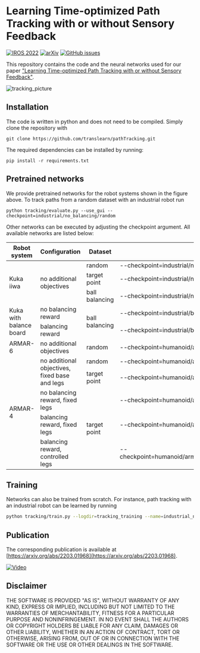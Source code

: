 # Learning Time-optimized Path Tracking with or without Sensory Feedback
[![IROS 2022](https://img.shields.io/badge/IROS-2022-%3C%3E)](https://iros2022.org/)
[![arXiv](https://img.shields.io/badge/arXiv-2203.01968-B31B1B)](http://arxiv.org/abs/2203.01968)
[![GitHub issues](https://img.shields.io/github/issues/translearn/pathtracking)](https://github.com/translearn/safemotions/issues/) <br>

This repository contains the code and the neural networks used for our paper ["Learning Time-optimized Path Tracking with or without Sensory Feedback"](https://arxiv.org/abs/2203.01968).

![tracking_picture](https://user-images.githubusercontent.com/51738372/157730389-788b0b9b-81d9-43b1-88d5-eb54133983fb.png)

## Installation

The code is written in python and does not need to be compiled.
Simply clone the repository with

    git clone https://github.com/translearn/pathTracking.git

The required dependencies can be installed by running:

    pip install -r requirements.txt


## Pretrained networks

We provide pretrained networks for the robot systems shown in the figure above. 
To track paths from a random dataset with an industrial robot run


    python tracking/evaluate.py --use_gui --checkpoint=industrial/no_balancing/random  

Other networks can be executed by adjusting the checkpoint argument. 
All available networks are listed below:

<table width="100%">
    <thead>
        <tr>
            <th>Robot system</th>
            <th>Configuration</th>
            <th>Dataset</th>
            <th>Checkpoint</th>
        </tr>
    </thead>
    <tbody>
         <tr>
            <td rowspan=3>Kuka iiwa </td>
            <td rowspan=3>no additional objectives</td>
            <td>random</td>
            <td>--checkpoint=industrial/no_balancing/random</td>
        </tr>
        <tr>
            <td>target point</td>
            <td>--checkpoint=industrial/no_balancing/target_point </td>
        </tr>
        <tr>
            <td>ball balancing</td>
            <td>--checkpoint=industrial/no_balancing/ball_balancing </td>
        </tr>
        <tr>
           <td rowspan=2> Kuka with balance board </td>
           <td>no balancing reward</td>
           <td rowspan=2>ball balancing</td>
           <td>--checkpoint=industrial/balancing/no_balancing_reward</td>
        </tr>
        <tr>
            <td>balancing reward</td>
            <td>--checkpoint=industrial/balancing/balancing_reward</td>
        </tr>
        <tr>
           <td>ARMAR-6</td>
           <td>no additional objectives</td>
           <td>random</td>
           <td>--checkpoint=humanoid/armar6/random</td>
        </tr>
         <tr>
            <td rowspan=5>ARMAR-4 </td>
            <td rowspan=2>no additional objectives, fixed base and legs</td>
            <td>random</td>
            <td>--checkpoint=humanoid/armar4/no_balancing/random</td>
        </tr>
        <tr>
            <td>target point</td>
            <td>--checkpoint=humanoid/armar4/no_balancing/target_point</td>
        </tr>
        <tr>
            <td>no balancing reward, fixed legs</td>
            <td rowspan=3>target point</td>
            <td>--checkpoint=humanoid/armar4/balancing/no_balancing_reward</td>
        </tr>
        <tr>
            <td>balancing reward, fixed legs</td>
            <td>--checkpoint=humanoid/armar4/balancing/balancing_reward_fixed_legs</td>
        </tr>
        <tr>
            <td>balancing reward, controlled legs</td>
            <td>--checkpoint=humanoid/armar4/balancing/balancing_reward_controlled_legs</td>
        </tr>
    </tbody>
</table>


## Training

Networks can also be trained from scratch. For instance, path tracking with an industrial robot can be learned by running  
```bash
python tracking/train.py --logdir=tracking_training --name=industrial_no_balancing_random --robot_scene=0 --online_trajectory_time_step=0.1 --hidden_layer_activation=swish --online_trajectory_time_step=0.1 --online_trajectory_duration=16.0 --obstacle_scene=0 --target_link_offset="[0, 0, 0.126]" --last_layer_activation=tanh --no_log_std_activation --use_controller_target_velocities --spline_dir=industrial/random/train --spline_u_arc_start_range="[0.0, 0.8]" --spline_u_arc_diff_min=0.2 --spline_normalize_duration --spline_termination_max_deviation=0.25 --obs_spline_n_next=7 --obs_spline_add_length --obs_spline_add_distance_per_knot --spline_distance_max_reward=2.0 --spline_deviation_max_threshold=0.25 --punish_spline_max_deviation --spline_max_deviation_max_punishment=0.9 --punish_spline_mean_deviation --spline_mean_deviation_max_punishment=0.9  --spline_deviation_weighting_factors="[1.0, 1.0, 1.0, 0.9, 0.8, 0.7, 0.6]"  --batch_size_factor=6.0 --spline_braking_extra_time_steps=0 --terminate_on_robot_stop --solver_iterations=50 --iterations_per_checkpoint=50  --time=500
```

## Publication
The corresponding publication is available at [https://arxiv.org/abs/2203.01968](https://arxiv.org/abs/2203.01968).

[![Video](https://user-images.githubusercontent.com/51738372/157881536-77e4dd68-71ed-4074-bec7-88925e946455.png)](https://youtu.be/gCPN8mqPVHg)


## Disclaimer

THE SOFTWARE IS PROVIDED "AS IS", WITHOUT WARRANTY OF ANY KIND, EXPRESS OR IMPLIED, INCLUDING BUT NOT LIMITED TO THE WARRANTIES OF MERCHANTABILITY, FITNESS FOR A PARTICULAR PURPOSE AND NONINFRINGEMENT. IN NO EVENT SHALL THE AUTHORS OR COPYRIGHT HOLDERS BE LIABLE FOR ANY CLAIM, DAMAGES OR OTHER LIABILITY, WHETHER IN AN ACTION OF CONTRACT, TORT OR OTHERWISE, ARISING FROM, OUT OF OR IN CONNECTION WITH THE SOFTWARE OR THE USE OR OTHER DEALINGS IN THE SOFTWARE.
